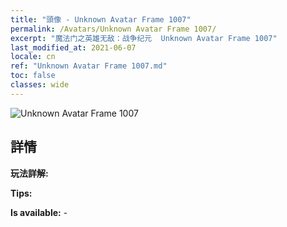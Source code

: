 ```yaml
---
title: "頭像 - Unknown Avatar Frame 1007"
permalink: /Avatars/Unknown Avatar Frame 1007/
excerpt: "魔法门之英雄无敌：战争纪元  Unknown Avatar Frame 1007"
last_modified_at: 2021-06-07
locale: cn
ref: "Unknown Avatar Frame 1007.md"
toc: false
classes: wide
---
```

 ![Unknown Avatar Frame 1007](/images/a/avatarFrame_7.png)

## 詳情

 **玩法詳解:**  

 **Tips:**  

 **Is available:**  - 

